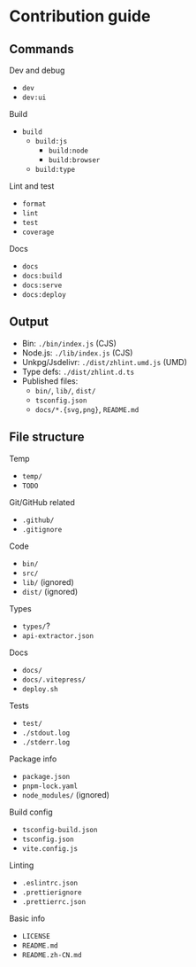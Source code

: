 # Contribution guide

## Commands

Dev and debug

- `dev`
- `dev:ui`

Build

- `build`
  - `build:js`
    - `build:node`
    - `build:browser`
  - `build:type`

Lint and test

- `format`
- `lint`
- `test`
- `coverage`

Docs

- `docs`
- `docs:build`
- `docs:serve`
- `docs:deploy`

## Output

- Bin: `./bin/index.js` (CJS)
- Node.js: `./lib/index.js` (CJS)
- Unkpg/Jsdelivr: `./dist/zhlint.umd.js` (UMD)
- Type defs: `./dist/zhlint.d.ts`
- Published files:
  - `bin/`, `lib/`, `dist/`
  - `tsconfig.json`
  - `docs/*.{svg,png}`, `README.md`

## File structure

Temp

- `temp/`
- `TODO`

Git/GitHub related

- `.github/`
- `.gitignore`

Code

- `bin/`
- `src/`
- `lib/` (ignored)
- `dist/` (ignored)

Types

- `types/`?
- `api-extractor.json`

Docs

- `docs/`
- `docs/.vitepress/`
- `deploy.sh`

Tests

- `test/`
- `./stdout.log`
- `./stderr.log`

Package info

- `package.json`
- `pnpm-lock.yaml`
- `node_modules/` (ignored)

Build config

- `tsconfig-build.json`
- `tsconfig.json`
- `vite.config.js`

Linting

- `.eslintrc.json`
- `.prettierignore`
- `.prettierrc.json`

Basic info

- `LICENSE`
- `README.md`
- `README.zh-CN.md`
